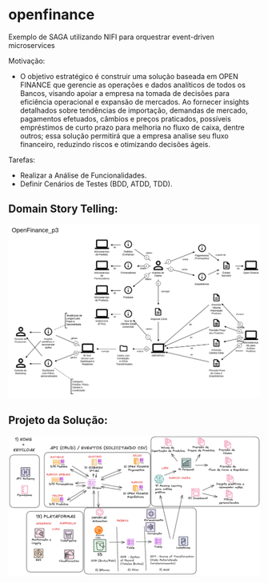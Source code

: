 # openfinance

Exemplo de SAGA utilizando NIFI para orquestrar event-driven microservices

Motivação:
- O objetivo estratégico é construir uma solução baseada em OPEN FINANCE que gerencie as operações e dados analíticos de todos os Bancos, visando apoiar a empresa na tomada de decisões para eficiência operacional e expansão de mercados. Ao fornecer insights detalhados sobre tendências de importação, demandas de mercado, pagamentos efetuados, câmbios e preços praticados, possíveis empréstimos de curto prazo para melhoria no fluxo de caixa, dentre outros; essa solução permitirá que a empresa analise seu fluxo financeiro, reduzindo riscos e otimizando decisões ágeis.

Tarefas:

- Realizar a Análise de Funcionalidades.
- Definir Cenários de Testes (BDD, ATDD, TDD).

## Domain Story Telling:

![alt text](OpenFinance_p3.svg)

## Projeto da Solução:

![alt text](IMPORTAU_ARQUITETURA_MICROSERVICES.png)
